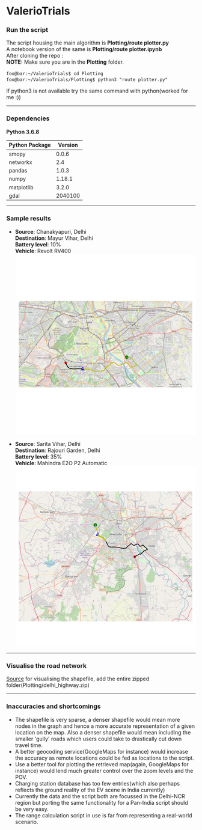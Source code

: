 # ValerioTrials

### Run the script ###
The script housing the main algorithm is **Plotting/route plotter.py**<br>
A notebook version of the same is **Plotting/route plotter.ipynb**<br>
After cloning the repo :<br>
**NOTE:** Make sure you are in the **Plotting** folder.<br>

```console
foo@bar:~/ValerioTrials$ cd Plotting
foo@bar:~/ValerioTrials/Plotting$ python3 "route plotter.py"
```
If python3 is not available try the same command with python(worked for me :))

--------------------------------------------------------------------------------------------------------------------------------------------------------------------------------------

### Dependencies ###
**Python 3.6.8**<br>

| Python Package | Version |
| ------- | ------- |
| smopy | 0.0.6 |
| networkx | 2.4 |
| pandas | 1.0.3 |
| numpy | 1.18.1 |
| matplotlib | 3.2.0 |
| gdal | 2040100 |

--------------------------------------------------------------------------------------------------------------------------------------------------------------------------------------

### Sample results ###
* **Source**: Chanakyapuri, Delhi<br>
   **Destination**: Mayur Vihar, Delhi<br>
   **Battery level**: 10%<br>
   **Vehicle**: Revolt RV400<br>
   ![example 1](https://github.com/Utkarsh87/ValerioTrials/blob/master/Plotting/images/10%25_7.png)
   
* **Source**: Sarita Vihar, Delhi<br>
   **Destination**: Rajouri Garden, Delhi<br>
   **Battery level**: 35%<br>
   **Vehicle**: Mahindra E2O P2 Automatic<br>
   ![example 2](https://github.com/Utkarsh87/ValerioTrials/blob/master/Plotting/images/SV-RG%2035%25_5.png) 

--------------------------------------------------------------------------------------------------------------------------------------------------------------------------------------

### Visualise the road network ###
[Source](https://mapshaper.org/) for visualising the shapefile, add the entire zipped folder(Plotting/delhi_highway.zip)<br>

--------------------------------------------------------------------------------------------------------------------------------------------------------------------------------------

### Inaccuracies and shortcomings ###

* The shapefile is very sparse, a denser shapefile would mean more nodes in the graph and hence a more accurate representation of a given location on the map. Also a denser shapefile would mean including the smaller 'gully' roads which users could take to drastically cut down travel time.
* A better geocoding service(GoogleMaps for instance) would increase the accuracy as remote locations could be fed as locations to the script.
* Use a better tool for plotting the retrieved map(again, GoogleMaps for instance) would lend much greater control over the zoom levels and the POV.
* Charging station database has too few entries(which also perhaps reflects the ground reality of the EV scene in India currently)
* Currently the data and the script both are focussed in the Delhi-NCR region but porting the same functionality for a Pan-India script should be very easy.
* The range calculation script in use is far from representing a real-world scenario.
